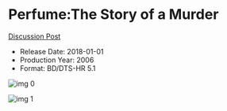 # Perfume:The Story of a Murder

[Discussion Post](https://www.avsforum.com/threads/bass-eq-for-filtered-movies.2995212/post-57023242)

* Release Date: 2018-01-01
* Production Year: 2006
* Format: BD/DTS-HR 5.1

![img 0](https://i.imgur.com/EmNn9tm.jpg)

![img 1](https://i.imgur.com/BGHN7tm.jpg)

